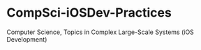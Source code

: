 # CompSci-iOSDev-Practices
Computer Science, Topics in Complex Large-Scale Systems (iOS Development)
